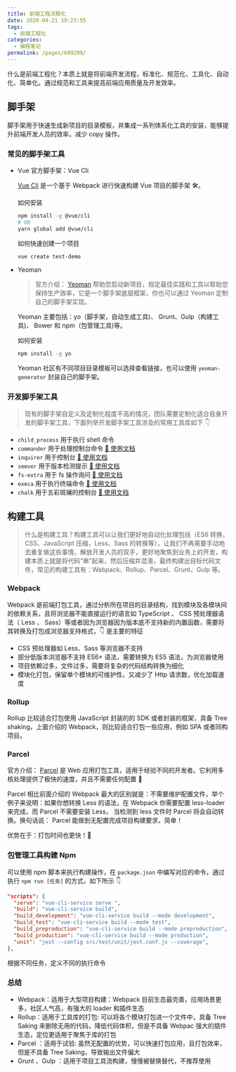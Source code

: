 ```yaml
---
title: 前端工程流程化
date: 2020-04-21 19:23:55
tags:
  - 前端工程化
categories:
  - 编程笔记
permalink: /pages/699299/
---
```


什么是前端工程化？本质上就是将前端开发流程，标准化、规范化、工具化、自动化、简单化。通过规范和工具来提高前端应用质量及开发效率。

## 脚手架

脚手架用于快速生成新项目的目录模板，并集成一系列体系化工具的安装，能够提升前端开发人员的效率，减少 copy 操作。

### 常见的脚手架工具

- Vue 官方脚手架：Vue Cli

  [Vue Cli](https://cli.vuejs.org/zh/) 是一个基于 Webpack 进行快速构建 Vue 项目的脚手架 🛠️。

  如何安装

  ```bash
  npm install -g @vue/cli
  # OR
  yarn global add @vue/cli
  ```

  如何快速创建一个项目

  ```bash
  vue create test-demo
  ```

- Yeoman

  > 官方介绍： [Yeoman](https://yeoman.io/) 帮助您启动新项目，规定最佳实践和工具以帮助您保持生产效率，它是一个脚手架底层框架，你也可以通过 Yeoman 定制自己的脚手架实现。

  Yeoman 主要包括：yo（脚手架，自动生成工具)、 Grunt、Gulp（构建工具)、 Bower 和 npm（包管理工具)等。

  如何安装

  ```bash
  npm install -g yo
  ```

  Yeoman 社区有不同项目目录模板可以选择查看链接，也可以使用 `yeoman-generator` 封装自己的脚手架。

### 开发脚手架工具

> 现有的脚手架自定义及定制化程度不高的情况，团队需要定制化适合自身开发的脚手架工具，下面列举开发脚手架工具涉及的常用工具库如下 👇

- `child_process` 用于执行 shell 命令
- `commander` 用于处理控制台命令 [🔗 使用文档](https://github.com/tj/commander.js/blob/HEAD/Readme_zh-CN.md)
- `inquirer` 用于控制台 [🔗 使用文档](https://github.com/SBoudrias/Inquirer.js#readme)
- `semver` 用于版本检测提示 [🔗 使用文档](https://www.npmjs.com/package/semver)
- `fs-extra` 用于 fs 操作询问 [🔗 使用文档](https://www.npmjs.com/package/fs-extra)
- `execa` 用于执行终端命令 [🔗 使用文档](https://www.npmjs.com/package/execa)
- `chalk` 用于五彩斑斓的控制台 [🔗 使用文档](https://www.npmjs.com/package/chalk)

## 构建工具

> 什么是构建工具？构建工具可以让我们更好地自动化处理包括（ES6 转换，CSS、JavaScript 压缩，Less、Sass 的转换等），让我们不再需要手动地去重复做这些事情，解放开发人员的双手，更好地聚焦到业务上的开发，构建本质上就是将代码“串”起来，然后压缩并混淆，最终构建出目标代码文件，常见的构建工具有：Webpack、Rollup、Parcel、Grunt、Gulp 等。

### Webpack

Webpack 是前端打包工具，通过分析所在项目的目录结构，找到模块及各模块间的依赖关系，且将浏览器不能直接运行的语言如 TypeScript 、 CSS 预处理器语法（ Less 、 Sass）等或者因为浏览器因为版本底不支持新的内置函数，需要将其转换及打包成浏览器支持格式，👇 是主要的特征

- CSS 预处理器如 Less、Sass 等浏览器不支持
- 部分低版本浏览器不支持 ES6+ 语法，需要转换为 ES5 语法，为浏览器使用
- 项目依赖过多，文件过多，需要将复杂的代码结构转换为细化
- 模块化打包，保留单个模块的可维护性，又减少了 Http 请求数，优化加载速度

### Rollup

Rollup 比较适合打包使用 JavaScript 封装的的 SDK 或者封装的框架，具备 Tree shaking，上面介绍的 Webpack，则比较适合打包一些应用，例如 SPA 或者同构项目。

### Parcel

官方介绍： [Parcel](https://parceljs.org/) 是 Web 应用打包工具，适用于经验不同的开发者。它利用多核处理提供了极快的速度，并且不需要任何配置 🚀

Parcel 相比前面介绍的 Webpack 最大的区别就是：不需要维护配置文件，举个例子来说明：如果你想转换 Less 的语法，在 Webpack 你需要配置 less-loader 来完成，而 Parcel 不需要安装 Less， 当检测到 less 文件时 Parcel 将会自动转换。换句话说： Parcel 能做到无配置完成项目构建要求，简单！

优势在于：打包时间也更快！🚀

### 包管理工具构建 Npm

可以使用 npm 脚本来执行构建操作，在 `package.json` 中编写对应的命令，通过执行 `npm run [任务]` 的方式，如下所示 👇

```json
"scripts": {
  "serve": "vue-cli-service serve ",
  "build": "vue-cli-service build",
  "build_development": "vue-cli-service build --mode development",
  "build_test": "vue-cli-service build --mode test",
  "build_preproduction": "vue-cli-service build --mode preproduction",
  "build_production": "vue-cli-service build --mode production",
  "unit": "jest --config src/test/unit/jest.conf.js --coverage",
},
```

根据不同任务，定义不同的执行命令

### 总结

- Webpack：适⽤于⼤型项目构建：Webpack 目前生态最完善，应用场景更多，社区人气高，有强⼤的 loader 和插件⽣态
- Rollup：适⽤于工具库的打包: 可以将各个模块打包进⼀个⽂件中，具备 Tree Saking 来删除⽆⽤的代码，降低代码体积，但是不具备 Webpac 强大的插件生态，定位更适用于聚焦于库的打包
- Parcel ：适⽤于试验: 虽然无配置的优势，可以快速打包应用，且打包效率，但是不具备 Tree Saking，导致输出文件偏大
- Grunt 、Gulp ：适用于项目工具流构建，慢慢被替换替代，不推荐使用

